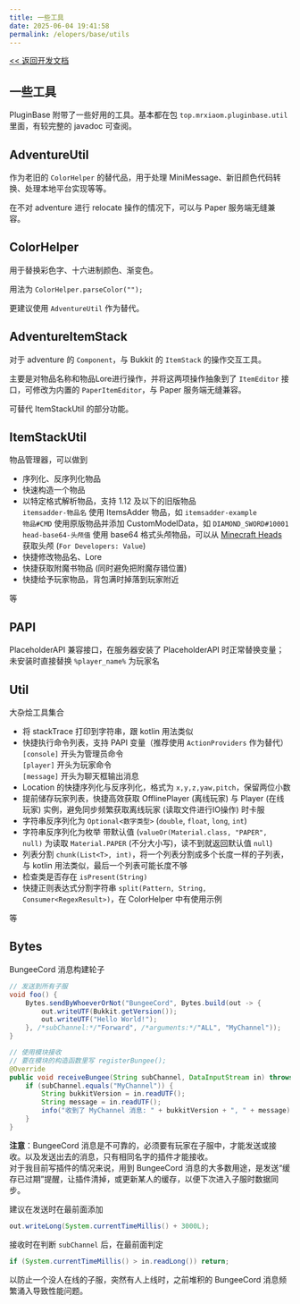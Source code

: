 ```yaml
---
title: 一些工具
date: 2025-06-04 19:41:58
permalink: /elopers/base/utils
---
```


[<< 返回开发文档](/elopers/base/intro)

## 一些工具

PluginBase 附带了一些好用的工具。基本都在包 `top.mrxiaom.pluginbase.util` 里面，有较完整的 javadoc 可查阅。

## AdventureUtil

作为老旧的 `ColorHelper` 的替代品，用于处理 MiniMessage、新旧颜色代码转换、处理本地平台实现等等。

在不对 adventure 进行 relocate 操作的情况下，可以与 Paper 服务端无缝兼容。

## ColorHelper

用于替换彩色字、十六进制颜色、渐变色。

用法为 `ColorHelper.parseColor("");`

更建议使用 `AdventureUtil` 作为替代。

## AdventureItemStack

对于 adventure 的 `Component`，与 Bukkit 的 `ItemStack` 的操作交互工具。

主要是对物品名称和物品Lore进行操作，并将这两项操作抽象到了 `ItemEditor` 接口，可修改为内置的 `PaperItemEditor`，与 Paper 服务端无缝兼容。

可替代 ItemStackUtil 的部分功能。

## ItemStackUtil

物品管理器，可以做到
+ 序列化、反序列化物品
+ 快速构造一个物品
+ 以特定格式解析物品，支持 1.12 及以下的旧版物品  
`itemsadder-物品名` 使用 ItemsAdder 物品，如 `itemsadder-example`  
`物品#CMD` 使用原版物品并添加 CustomModelData，如 `DIAMOND_SWORD#10001`  
`head-base64-头颅值` 使用 base64 格式头颅物品，可以从 [Minecraft Heads](https://minecraft-heads.com/custom-heads) 获取头颅 (`For Developers: Value`)
+ 快捷修改物品名、Lore
+ 快捷获取附魔书物品 (同时避免把附魔存错位置)
+ 快捷给予玩家物品，背包满时掉落到玩家附近

等

## PAPI

PlaceholderAPI 兼容接口，在服务器安装了 PlaceholderAPI 时正常替换变量；未安装时直接替换 `%player_name%` 为玩家名

## Util

大杂烩工具集合

+ 将 stackTrace 打印到字符串，跟 kotlin 用法类似
+ 快捷执行命令列表，支持 PAPI 变量（推荐使用 `ActionProviders` 作为替代）  
`[console]` 开头为管理员命令  
`[player]` 开头为玩家命令  
`[message]` 开头为聊天框输出消息
+ Location 的快捷序列化与反序列化，格式为 `x,y,z,yaw,pitch`，保留两位小数
+ 提前储存玩家列表，快捷高效获取 OfflinePlayer (离线玩家) 与 Player (在线玩家) 实例，避免同步频繁获取离线玩家 (读取文件进行IO操作) 时卡服
+ 字符串反序列化为 `Optional<数字类型>` (`double`, `float`, `long`, `int`)
+ 字符串反序列化为枚举 带默认值 (`valueOr(Material.class, "PAPER", null)` 为读取 `Material.PAPER` (不分大小写)，读不到就返回默认值 `null`)
+ 列表分割 `chunk(List<T>, int)`，将一个列表分割成多个长度一样的子列表，与 kotlin 用法类似，最后一个列表可能长度不够
+ 检查类是否存在 `isPresent(String)`
+ 快捷正则表达式分割字符串 `split(Pattern, String, Consumer<RegexResult>)`，在 ColorHelper 中有使用示例

等

## Bytes

BungeeCord 消息构建轮子

```java
// 发送到所有子服
void foo() {
    Bytes.sendByWhoeverOrNot("BungeeCord", Bytes.build(out -> {
        out.writeUTF(Bukkit.getVersion());
        out.writeUTF("Hello World!");
    }, /*subChannel:*/"Forward", /*arguments:*/"ALL", "MyChannel"));
}
```
```java
// 使用模块接收
// 要在模块的构造函数里写 registerBungee();
@Override
public void receiveBungee(String subChannel, DataInputStream in) throws IOException {
    if (subChannel.equals("MyChannel")) {
        String bukkitVersion = in.readUTF();
        String message = in.readUTF();
        info("收到了 MyChannel 消息: " + bukkitVersion + ", " + message);
    }
}
```

**注意**：BungeeCord 消息是不可靠的，必须要有玩家在子服中，才能发送或接收。以及发送出去的消息，只有相同名字的插件才能接收。  
对于我目前写插件的情况来说，用到 BungeeCord 消息的大多数用途，是发送“缓存已过期”提醒，让插件清掉，或更新某人的缓存，以便下次进入子服时数据同步。

建议在发送时在最前面添加
```java
out.writeLong(System.currentTimeMillis() + 3000L);
```
接收时在判断 `subChannel` 后，在最前面判定
```java
if (System.currentTimeMillis() > in.readLong()) return;
```
以防止一个没人在线的子服，突然有人上线时，之前堆积的 BungeeCord 消息频繁涌入导致性能问题。
